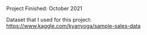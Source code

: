 Project Finished: October 2021

Dataset that I used for this project: https://www.kaggle.com/kyanyoga/sample-sales-data
